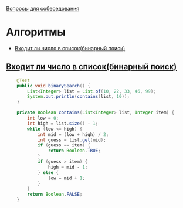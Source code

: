 [Вопросы для собеседования](README.md)

# Алгоритмы
+ [Входит ли число в список(бинарный поиск)](algorithms.md#binarySearch)


## [Входит ли число в список(бинарный поиск)](binarySearch)

```java
    @Test
    public void binarySearch() {
        List<Integer> list = List.of(10, 22, 33, 46, 99);
        System.out.println(contains(list, 10));
    }

    private Boolean contains(List<Integer> list, Integer item) {
        int low = 0;
        int high = list.size() - 1;
        while (low <= high) {
            int mid = (low + high) / 2;
            int guess = list.get(mid);
            if (guess == item) {
                return Boolean.TRUE;
            }
            if (guess > item) {
                high = mid - 1;
            } else {
                low = mid + 1;
            }
        }
        return Boolean.FALSE;
    }
```


